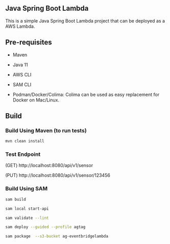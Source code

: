 ## Java Spring Boot Lambda

This is a simple Java Spring Boot Lambda project that can be deployed as a AWS Lambda.

## Pre-requisites
- Maven

- Java 11

- AWS CLI

- SAM CLI

- Podman/Docker/Colima: Colima can be used as easy replacement for Docker on Mac/Linux.

## Build

### Build Using Maven (to run tests)

```bash
mvn clean install
```

### Test Endpoint
(GET) http://localhost:8080/api/v1/sensor

(PUT) http://localhost:8080/api/v1/sensor/123456

### Build Using SAM

```bash
sam build
```
```bash
sam local start-api
```

```bash
sam validate --lint
```

```bash
sam deploy --guided --profile agtag
```

```bash
sam package  --s3-bucket ag-eventbridgelambda
```

